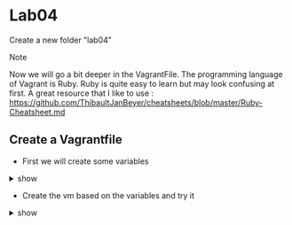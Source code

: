 # Lab04
Create a new folder "lab04"

> [!NOTE]
> Now we will go a bit deeper in the VagrantFile.
> The programming language of Vagrant is Ruby.
> Ruby is quite easy to learn but may look confusing at first.
> A great resource that I like to use : https://github.com/ThibaultJanBeyer/cheatsheets/blob/master/Ruby-Cheatsheet.md

## Create a Vagrantfile
* First we will create some variables
<details><summary>show</summary>
<p>
```ruby
# SERVER 1
HOST1_NAME = "Server1"
HOST1_BOX = "envimation/ubuntu-xenial"
HOST1_IP = "10.0.5.10"
```
</p></details>

* Create the vm based on the variables and try it
<details><summary>show</summary>
<p>
```ruby
Vagrant.configure("2") do |config|
  # SERVER 1
  config.vm.define HOST1_NAME do |host1|
    host1.vm.box = HOST1_BOX
    host1.vm.hostname = HOST1_NAME
    host1.vm.network "private_network", ip: HOST1_IP
  end
end
```
You can check the hostname with ssh
```bash
vagrant@Server1:~$ hostname
Server1
```
</p></details>
